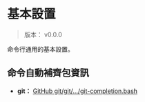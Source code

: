 基本設置
=======


> 版本： v0.0.0

命令行通用的基本設置。



## 命令自動補齊包資訊


* **git：**
  [GitHub git/git/.../git-completion.bash](https://github.com/git/git/blob/master/contrib/completion/git-completion.bash)

